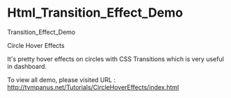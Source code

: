 Html_Transition_Effect_Demo
===========================

Transition_Effect_Demo

Circle Hover Effects

It's pretty hover effects on circles with CSS Transitions which is very useful in dashboard.

To view all demo, please visited URL : http://tympanus.net/Tutorials/CircleHoverEffects/index.html
